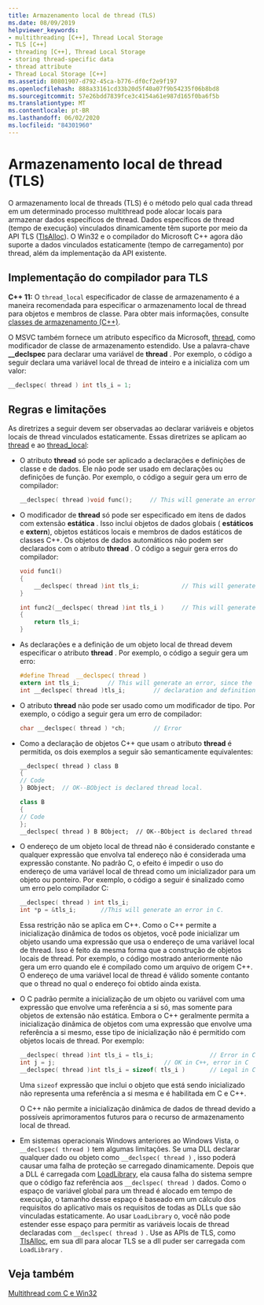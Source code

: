 ```yaml
---
title: Armazenamento local de thread (TLS)
ms.date: 08/09/2019
helpviewer_keywords:
- multithreading [C++], Thread Local Storage
- TLS [C++]
- threading [C++], Thread Local Storage
- storing thread-specific data
- thread attribute
- Thread Local Storage [C++]
ms.assetid: 80801907-d792-45ca-b776-df0cf2e9f197
ms.openlocfilehash: 888a33161cd33b20d5f40a07f9b54235f06b8bd8
ms.sourcegitcommit: 57e26bdd7839fce3c4154a61e987d165f0ba6f5b
ms.translationtype: MT
ms.contentlocale: pt-BR
ms.lasthandoff: 06/02/2020
ms.locfileid: "84301960"
---
```

# <a name="thread-local-storage-tls"></a>Armazenamento local de thread (TLS)

O armazenamento local de threads (TLS) é o método pelo qual cada thread em um determinado processo multithread pode alocar locais para armazenar dados específicos de thread. Dados específicos de thread (tempo de execução) vinculados dinamicamente têm suporte por meio da API TLS ([TlsAlloc](/windows/win32/api/processthreadsapi/nf-processthreadsapi-tlsalloc)). O Win32 e o compilador do Microsoft C++ agora dão suporte a dados vinculados estaticamente (tempo de carregamento) por thread, além da implementação da API existente.

## <a name="compiler-implementation-for-tls"></a><a name="_core_compiler_implementation_for_tls"></a>Implementação do compilador para TLS

**C++ 11:**  O `thread_local` especificador de classe de armazenamento é a maneira recomendada para especificar o armazenamento local de thread para objetos e membros de classe. Para obter mais informações, consulte [classes de armazenamento (C++)](../cpp/storage-classes-cpp.md).

O MSVC também fornece um atributo específico da Microsoft, [thread](../cpp/thread.md), como modificador de classe de armazenamento estendido. Use a palavra-chave **__declspec** para declarar uma variável de **thread** . Por exemplo, o código a seguir declara uma variável local de thread de inteiro e a inicializa com um valor:

```C
__declspec( thread ) int tls_i = 1;
```

## <a name="rules-and-limitations"></a>Regras e limitações

As diretrizes a seguir devem ser observadas ao declarar variáveis e objetos locais de thread vinculados estaticamente. Essas diretrizes se aplicam ao [thread](../cpp/thread.md) e ao [thread_local](../cpp/storage-classes-cpp.md):

- O atributo **thread** só pode ser aplicado a declarações e definições de classe e de dados. Ele não pode ser usado em declarações ou definições de função. Por exemplo, o código a seguir gera um erro de compilador:

    ```C
    __declspec( thread )void func();     // This will generate an error.
    ```

- O modificador de **thread** só pode ser especificado em itens de dados com extensão **estática** . Isso inclui objetos de dados globais ( **estáticos** e **extern**), objetos estáticos locais e membros de dados estáticos de classes C++. Os objetos de dados automáticos não podem ser declarados com o atributo **thread** . O código a seguir gera erros do compilador:

    ```C
    void func1()
    {
        __declspec( thread )int tls_i;            // This will generate an error.
    }

    int func2(__declspec( thread )int tls_i )     // This will generate an error.
    {
        return tls_i;
    }
    ```

- As declarações e a definição de um objeto local de thread devem especificar o atributo **thread** . Por exemplo, o código a seguir gera um erro:

    ```C
    #define Thread  __declspec( thread )
    extern int tls_i;        // This will generate an error, since the
    int __declspec( thread )tls_i;        // declaration and definition differ.
    ```

- O atributo **thread** não pode ser usado como um modificador de tipo. Por exemplo, o código a seguir gera um erro de compilador:

    ```C
    char __declspec( thread ) *ch;        // Error
    ```

- Como a declaração de objetos C++ que usam o atributo **thread** é permitida, os dois exemplos a seguir são semanticamente equivalentes:

    ```cpp
    __declspec( thread ) class B
    {
    // Code
    } BObject;  // OK--BObject is declared thread local.

    class B
    {
    // Code
    };
    __declspec( thread ) B BObject;  // OK--BObject is declared thread local.
    ```

- O endereço de um objeto local de thread não é considerado constante e qualquer expressão que envolva tal endereço não é considerada uma expressão constante. No padrão C, o efeito é impedir o uso do endereço de uma variável local de thread como um inicializador para um objeto ou ponteiro. Por exemplo, o código a seguir é sinalizado como um erro pelo compilador C:

    ```C
    __declspec( thread ) int tls_i;
    int *p = &tls_i;       //This will generate an error in C.
    ```

   Essa restrição não se aplica em C++. Como o C++ permite a inicialização dinâmica de todos os objetos, você pode inicializar um objeto usando uma expressão que usa o endereço de uma variável local de thread. Isso é feito da mesma forma que a construção de objetos locais de thread. Por exemplo, o código mostrado anteriormente não gera um erro quando ele é compilado como um arquivo de origem C++. O endereço de uma variável local de thread é válido somente contanto que o thread no qual o endereço foi obtido ainda exista.

- O C padrão permite a inicialização de um objeto ou variável com uma expressão que envolve uma referência a si só, mas somente para objetos de extensão não estática. Embora o C++ geralmente permita a inicialização dinâmica de objetos com uma expressão que envolve uma referência a si mesmo, esse tipo de inicialização não é permitido com objetos locais de thread. Por exemplo:

    ```C
    __declspec( thread )int tls_i = tls_i;                // Error in C and C++
    int j = j;                               // OK in C++, error in C
    __declspec( thread )int tls_i = sizeof( tls_i )       // Legal in C and C++
    ```

   Uma `sizeof` expressão que inclui o objeto que está sendo inicializado não representa uma referência a si mesma e é habilitada em C e C++.

   O C++ não permite a inicialização dinâmica de dados de thread devido a possíveis aprimoramentos futuros para o recurso de armazenamento local de thread.

- Em sistemas operacionais Windows anteriores ao Windows Vista, o `__declspec( thread )` tem algumas limitações. Se uma DLL declarar qualquer dado ou objeto como `__declspec( thread )` , isso poderá causar uma falha de proteção se carregado dinamicamente. Depois que a DLL é carregada com [LoadLibrary](/windows/win32/api/libloaderapi/nf-libloaderapi-loadlibraryw), ela causa falha do sistema sempre que o código faz referência aos `__declspec( thread )` dados. Como o espaço de variável global para um thread é alocado em tempo de execução, o tamanho desse espaço é baseado em um cálculo dos requisitos do aplicativo mais os requisitos de todas as DLLs que são vinculadas estaticamente. Ao usar `LoadLibrary` o, você não pode estender esse espaço para permitir as variáveis locais de thread declaradas com `__declspec( thread )` . Use as APIs de TLS, como [TlsAlloc](/windows/win32/api/processthreadsapi/nf-processthreadsapi-tlsalloc), em sua dll para alocar TLS se a dll puder ser carregada com `LoadLibrary` .

## <a name="see-also"></a>Veja também

[Multithread com C e Win32](multithreading-with-c-and-win32.md)
